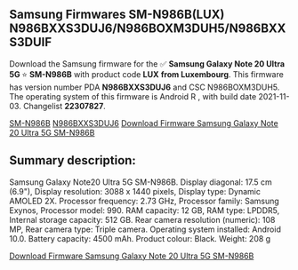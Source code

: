 <h2>Samsung Firmwares SM-N986B(LUX) N986BXXS3DUJ6/N986BOXM3DUH5/N986BXXS3DUIF</h2>
Download the Samsung firmware for the ✅ <strong>Samsung Galaxy Note 20 Ultra 5G </strong> ⭐ <strong>SM-N986B</strong> with product code <strong>LUX</strong> <strong> from Luxembourg</strong>. This firmware has version number PDA <strong>N986BXXS3DUJ6</strong> and CSC N986BOXM3DUH5. The operating system of this firmware is Android R , with build date 2021-11-03. Changelist <strong>22307827</strong>.


[SM-N986B](https://samfirm.shop/samsung/model/SM-N986B)
[N986BXXS3DUJ6](https://samfirm.shop/samsung/pda/N986BXXS3DUJ6)
[Download Firmware Samsung Galaxy Note 20 Ultra 5G SM-N986B](https://samfirm.shop/samsung/firmware/471234)
<h2>Summary description:</h2>
<p>Samsung Galaxy Note20 Ultra 5G SM-N986B. Display diagonal: 17.5 cm (6.9"), Display resolution: 3088 x 1440 pixels, Display type: Dynamic AMOLED 2X. Processor frequency: 2.73 GHz, Processor family: Samsung Exynos, Processor model: 990. RAM capacity: 12 GB, RAM type: LPDDR5, Internal storage capacity: 512 GB. Rear camera resolution (numeric): 108 MP, Rear camera type: Triple camera. Operating system installed: Android 10.0. Battery capacity: 4500 mAh. Product colour: Black. Weight: 208 g</p>


[Download Firmware Samsung Galaxy Note 20 Ultra 5G SM-N986B](https://samfirm.shop/samsung/firmware/471234)
